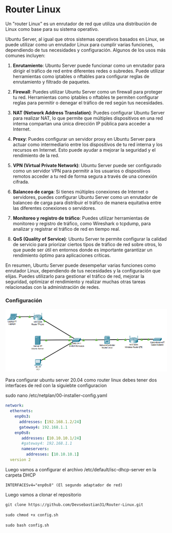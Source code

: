 # Router Linux

Un "router Linux" es un enrutador de red que utiliza una distribución de Linux como base para su sistema operativo.

Ubuntu Server, al igual que otros sistemas operativos basados en Linux, se puede utilizar como un enrutador Linux para cumplir varias funciones, dependiendo de tus necesidades y configuración. Algunos de los usos más comunes incluyen:

1. **Enrutamiento**: Ubuntu Server puede funcionar como un enrutador para dirigir el tráfico de red entre diferentes redes o subredes. Puede utilizar herramientas como iptables o nftables para configurar reglas de enrutamiento y filtrado de paquetes.

2. **Firewall**: Puedes utilizar Ubuntu Server como un firewall para proteger tu red. Herramientas como iptables o nftables te permiten configurar reglas para permitir o denegar el tráfico de red según tus necesidades.

3. **NAT (Network Address Translation)**: Puedes configurar Ubuntu Server para realizar NAT, lo que permite que múltiples dispositivos en una red interna compartan una única dirección IP pública para acceder a Internet.

4. **Proxy**: Puedes configurar un servidor proxy en Ubuntu Server para actuar como intermediario entre los dispositivos de tu red interna y los recursos en Internet. Esto puede ayudar a mejorar la seguridad y el rendimiento de la red.

5. **VPN (Virtual Private Network)**: Ubuntu Server puede ser configurado como un servidor VPN para permitir a los usuarios o dispositivos remotos acceder a tu red de forma segura a través de una conexión cifrada.

6. **Balanceo de carga**: Si tienes múltiples conexiones de Internet o servidores, puedes configurar Ubuntu Server como un enrutador de balanceo de carga para distribuir el tráfico de manera equitativa entre las diferentes conexiones o servidores.

7. **Monitoreo y registro de tráfico**: Puedes utilizar herramientas de monitoreo y registro de tráfico, como Wireshark o tcpdump, para analizar y registrar el tráfico de red en tiempo real.

8. **QoS (Quality of Service)**: Ubuntu Server te permite configurar la calidad de servicio para priorizar ciertos tipos de tráfico de red sobre otros, lo que puede ser útil en entornos donde es importante garantizar un rendimiento óptimo para aplicaciones críticas.

En resumen, Ubuntu Server puede desempeñar varias funciones como enrutador Linux, dependiendo de tus necesidades y la configuración que elijas. Puedes utilizarlo para gestionar el tráfico de red, mejorar la seguridad, optimizar el rendimiento y realizar muchas otras tareas relacionadas con la administración de redes.

### Configuración

<p align="center">
<img src="./Img/Topologia.png">
</p>

Para configurar ubuntu server 20.04 como router linux debes tener dos interfaces de red con la siguiebte configuracion


sudo nano /etc/netplan/00-installer-config.yaml

```yaml
network:
  ethernets:
    enp0s3:
      addresses: [192.168.1.2/24]
      gateway4: 192.168.1.1
    enp0s8:
       addresses: [10.10.10.1/24]
       #gateway4: 192.168.1.1
       nameservers:
         addresses: [10.10.10.1]
  version 2
```

Luego vamos a configurar el archivo /etc/default/isc-dhcp-server en la carpeta DHCP

```
INTERFACESv4="enp0s8" (El segundo adaptador de red)
```

Luego vamos a clonar el repositorio

```
git clone https://github.com/Devsebastian31/Router-Linux.git

sudo chmod +x config.sh

sudo bash config.sh
```
